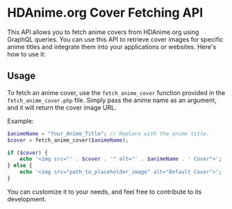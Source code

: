 # HDAnime.org Cover Fetching API

This API allows you to fetch anime covers from HDAnime.org using GraphQL queries. You can use this API to retrieve cover images for specific anime titles and integrate them into your applications or websites. Here's how to use it:

## Usage

To fetch an anime cover, use the `fetch_anime_cover` function provided in the `fetch_anime_cover.php` file. Simply pass the anime name as an argument, and it will return the cover image URL.

Example:

```php
$animeName = "Your_Anime_Title"; // Replace with the anime title.
$cover = fetch_anime_cover($animeName);

if ($cover) {
    echo '<img src="' . $cover . '" alt="' . $animeName . ' Cover">';
} else {
    echo '<img src="path_to_placeholder_image" alt="Default Cover">';
}
```

You can customize it to your needs, and feel free to contribute to its development.
